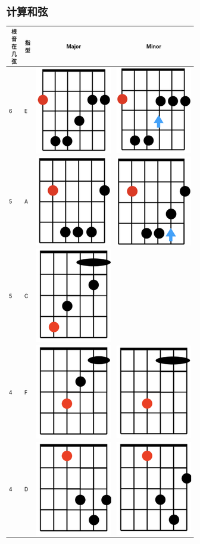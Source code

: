 # 计算和弦

| 根音在几弦 | 指型 | Major                                                | Minor                                                |
| ---------- | ---- | ---------------------------------------------------- | ---------------------------------------------------- |
| 6          | E    | ![](../images/calculate_chord/6_major_pattern_e.png) | ![](../images/calculate_chord/6_minor_pattern_e.png) |
| 5          | A    | ![](../images/calculate_chord/5_major_pattern_a.png) | ![](../images/calculate_chord/5_minor_pattern_a.png) |
| 5          | C    | ![](../images/calculate_chord/5_major_pattern_c.png) |                                                      |
| 4          | F    | ![](../images/calculate_chord/4_major_pattern_f.png) | ![](../images/calculate_chord/4_minor_pattern_f.png) |
| 4          | D    | ![](../images/calculate_chord/4_major_pattern_d.png) | ![](../images/calculate_chord/4_minor_pattern_d.png) |
